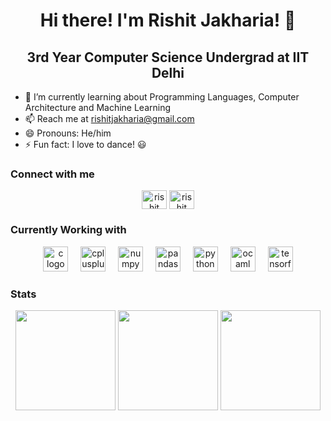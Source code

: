 <h1 align = "center">Hi there! I'm Rishit Jakharia! 👋</h1> 
<h2 align =  "center">3rd Year Computer Science Undergrad at IIT Delhi</h2>

- 🌱 I’m currently learning about Programming Languages, Computer Architecture and Machine Learning
- 📫 Reach me at rishitjakharia@gmail.com
- 😄 Pronouns: He/him
- ⚡ Fun fact: I love to dance! 😃

<h3 align="left">Connect with me</h3>
<div align="center">
  <a href="https://linkedin.com/in/rishit-jakharia/" target="blank"><img align="center" src="https://raw.githubusercontent.com/rahuldkjain/github-profile-readme-generator/master/src/images/icons/Social/linked-in-alt.svg" alt="rishit jakharia" height="30" width="40" /></a>
  <a href="https://www.instagram.com/rishitjakharia_37/" target="blank"><img align="center" src="https://raw.githubusercontent.com/rahuldkjain/github-profile-readme-generator/master/src/images/icons/Social/instagram.svg" alt="rishit jakharia" height="30" width="40" /></a>
</div>

<h3 align="left">Currently Working with</h3>
<div align="center">
  <img src="https://cdn.jsdelivr.net/gh/devicons/devicon/icons/c/c-original.svg" height="40" alt="c logo"  />
  <img width="12" />
  <img src="https://cdn.jsdelivr.net/gh/devicons/devicon/icons/cplusplus/cplusplus-original.svg" height="40" alt="cplusplus logo"  />
  <img width="12" />
  <img src="https://cdn.jsdelivr.net/gh/devicons/devicon/icons/numpy/numpy-original.svg" height="40" alt="numpy logo"  />
  <img width="12" />
  <img src="https://cdn.jsdelivr.net/gh/devicons/devicon/icons/pandas/pandas-original.svg" height="40" alt="pandas logo"  />
  <img width="12" />
  <img src="https://cdn.jsdelivr.net/gh/devicons/devicon/icons/python/python-original.svg" height="40" alt="python logo"  />
  <img width="12" />
  <img src="https://cdn.jsdelivr.net/gh/devicons/devicon/icons/ocaml/ocaml-original.svg" height="40" alt="ocaml logo"  />
  <img width="12" />
  <img src="https://cdn.jsdelivr.net/gh/devicons/devicon/icons/tensorflow/tensorflow-original.svg" height="40" alt="tensorflow logo"  />
</div>

<h3 align="left">Stats</h3>
<div align="center">
  <img src="https://github-readme-stats.vercel.app/api?username=RISHIT7&hide_title=true&show_icons=true&theme=radical&locale=en&hide_border=true" height="160" />
  <img src="https://github-readme-stats.vercel.app/api/top-langs?username=RISHIT7&locale=en&hide_title=true&layout=compact&card_width=320&langs_count=6&theme=radical&hide_border=true" height="160" />
  <img src="https://streak-stats.demolab.com?user=RISHIT7&locale=en&mode=daily&theme=radical&hide_border=true" height="160" />
</div>
